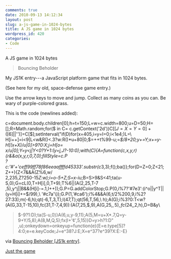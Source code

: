 ```yaml
---
comments: true
date: 2010-09-13 14:12:34
layout: post
slug: a-js-game-in-1024-bytes
title: A JS game in 1024 bytes
wordpress_id: 420
categories:
- Code
---
```


A JS game in 1024 bytes


> Bouncing Beholder

My JS1K entry---a JavaScript platform game that fits in 1024 bytes.

(See here for my old, space-defense game entry.)

Use the arrow keys to move and jump. Collect as many coins as you can. Be wary of purple-colored grass.

This is the code (newlines added):

c=document.body.children[0];h=t=150;L=w=c.width=800;u=D=50;H=[];R=Math.random;for($ in C=
c.getContext('2d'))C[$[J=X=Y=0]+($[6]||'')]=C[$];setInterval("if(D)for(x=405,i=y=I=0;i<1e4;)L=\
H[i++]=i<9|L<w&R()<.3?w:R()*u+80|0;$=++t%99-u;$=$*$/8+20;y+=Y;x+=y-H[(x+X)/u|0]>9?0:X;j=H[o=\
x/u|0];Y=y<j|Y<0?Y+1:(y=j,J?-10:0);with(C){A=function(c,x,y,r){r&&a(x,y,r,0,7,0);fillStyle=c.P\
?c:'#'+'ceff99ff78f86eeaaffffd45333'.substr(c*3,3);f();ba()};for(D=Z=0;Z<21;Z++){Z<7&&A(Z%6,w/\
2,235,Z?250-15*Z:w);i=o-5+Z;S=x-i*u;B=S>9&S<41;ta(u-S,0);G=cL(0,T=H[i],0,T+9);T%6||(A(2,25,T-7\
,5),y^j||B&&(H[i]-=.1,I++));G.P=G.addColorStop;G.P(0,i%7?'#7e3':(i^o||y^T||(y=H[i]+=$/99),\
'#c7a'\));G.P(1,'#ca6');i%4&&A(6,t/2%200,9,i%2?27:33);m(-6,h);qt(-6,T,3,T);l(47,T);qt(56,T,56,\
h);A(G);i%3?0:T<w?(A(G,33,T-15,10),fc(31,T-7,4,9)):(A(7,25,$,9),A(G,25,$,5),fc(24,$,2,h),D=B&y\
>$-9?1:D);ta(S-u,0)}A(6,u,y-9,11);A(5,M=u+X*.7,Q=y-9+Y/5,8);A(8,M,Q,5);fx(I+'¢',5,15)}D=y>h?1:D"
,u);onkeydown=onkeyup=function(e){E=e.type[5]?4:0;e=e.keyCode;J=e^38?J:E;X=e^37?e^39?X:E:-E}


via [Bouncing Beholder [JS1k entry]](http://marijn.haverbeke.nl/js1k.html).

[Just the game](/wp-content/uploads/2010/09/bouncinggame.html)
